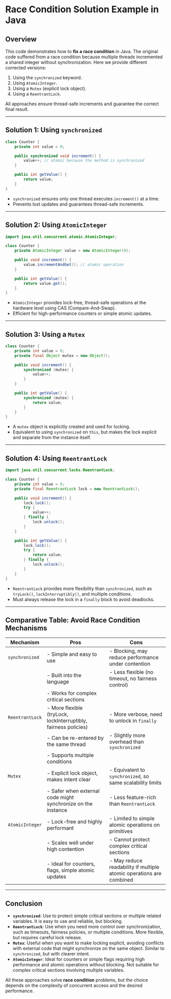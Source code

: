 # Race Condition Solution Example in Java

## Overview

This code demonstrates how to **fix a race condition** in Java. The original code suffered from a race condition because multiple threads incremented a shared integer without synchronization. 
Here we provide different corrected versions:

1. Using the `synchronized` keyword.
2. Using `AtomicInteger`.
3. Using a `Mutex` (explicit lock object).
4. Using a `ReentrantLock`.

All approaches ensure thread-safe increments and guarantee the correct final result.

---

## Solution 1: Using `synchronized`

```java
class Counter {
    private int value = 0;

    public synchronized void increment() {
        value++; // atomic because the method is synchronized
    }

    public int getValue() {
        return value;
    }
}
```

* `synchronized` ensures only one thread executes `increment()` at a time.
* Prevents lost updates and guarantees thread-safe increments.

---

## Solution 2: Using `AtomicInteger`

```java
import java.util.concurrent.atomic.AtomicInteger;

class Counter {
    private AtomicInteger value = new AtomicInteger(0);

    public void increment() {
        value.incrementAndGet(); // atomic operation
    }

    public int getValue() {
        return value.get();
    }
}
```

* `AtomicInteger` provides lock-free, thread-safe operations at the hardware level using CAS (Compare-And-Swap).
* Efficient for high-performance counters or simple atomic updates.

---

## Solution 3: Using a `Mutex`

```java
class Counter {
    private int value = 0;
    private final Object mutex = new Object();

    public void increment() {
        synchronized (mutex) {
            value++;
        }
    }

    public int getValue() {
        synchronized (mutex) {
            return value;
        }
    }
}
```

* A `mutex` object is explicitly created and used for locking.
* Equivalent to using `synchronized` on `this`, but makes the lock explicit and separate from the instance itself.

---

## Solution 4: Using `ReentrantLock`

```java
import java.util.concurrent.locks.ReentrantLock;

class Counter {
    private int value = 0;
    private final ReentrantLock lock = new ReentrantLock();

    public void increment() {
        lock.lock();
        try {
            value++;
        } finally {
            lock.unlock();
        }
    }

    public int getValue() {
        lock.lock();
        try {
            return value;
        } finally {
            lock.unlock();
        }
    }
}
```

* `ReentrantLock` provides more flexibility than `synchronized`, such as `tryLock()`, `lockInterruptibly()`, and multiple conditions.
* Must always release the lock in a `finally` block to avoid deadlocks.

---

## Comparative Table: Avoid Race Condition Mechanisms

| Mechanism       | Pros                                                                 | Cons                                                                 |
|-----------------|----------------------------------------------------------------------|----------------------------------------------------------------------|
| `synchronized`  | - Simple and easy to use                                              | - Blocking, may reduce performance under contention                 |
|                 | - Built into the language                                             | - Less flexible (no timeout, no fairness control)                   |
|                 | - Works for complex critical sections                                 |                                                                      |
| `ReentrantLock` | - More flexible (tryLock, lockInterruptibly, fairness policies)       | - More verbose, need to unlock in `finally`                         |
|                 | - Can be re-entered by the same thread                                 | - Slightly more overhead than `synchronized`                        |
|                 | - Supports multiple conditions                                        |                                                                      |
| `Mutex`         | - Explicit lock object, makes intent clear                             | - Equivalent to `synchronized`, so same scalability limits          |
|                 | - Safer when external code might synchronize on the instance           | - Less feature-rich than `ReentrantLock`                             |
| `AtomicInteger` | - Lock-free and highly performant                                     | - Limited to simple atomic operations on primitives                 |
|                 | - Scales well under high contention                                    | - Cannot protect complex critical sections                           |
|                 | - Ideal for counters, flags, simple atomic updates                     | - May reduce readability if multiple atomic operations are combined |




---

## Conclusion

- **`synchronized`**:  Use to protect simple critical sections or multiple related variables. It is easy to use and reliable, but blocking.
- **`ReentrantLock`**: Use when you need more control over synchronization, such as timeouts, fairness policies, or multiple conditions. More flexible, but requires careful lock release.
- **`Mutex`**:         Useful when you want to make locking explicit, avoiding conflicts with external code that might synchronize on the same object. Similar to `synchronized`, but with clearer intent.
- **`AtomicInteger`**: Ideal for counters or simple flags requiring high performance and atomic operations without blocking. Not suitable for complex critical sections involving multiple variables.

All these approaches solve **race condition** problems, but the choice depends on the complexity of concurrent access and the desired performance.

